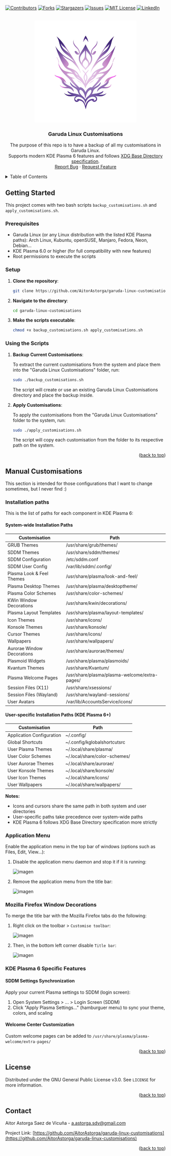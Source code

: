 <a name="readme-top"></a>

<!-- PROJECT SHIELDS -->
<!--
*** I'm using markdown "reference style" links for readability.
*** Reference links are enclosed in brackets [ ] instead of parentheses ( ).
*** See the bottom of this document for the declaration of the reference variables
*** for contributors-url, forks-url, etc. This is an optional, concise syntax you may use.
*** https://www.markdownguide.org/basic-syntax/#reference-style-links
-->
[![Contributors][contributors-shield]][contributors-url]
[![Forks][forks-shield]][forks-url]
[![Stargazers][stars-shield]][stars-url]
[![Issues][issues-shield]][issues-url]
[![MIT License][license-shield]][license-url]
[![LinkedIn][linkedin-shield]][linkedin-url]


<!-- PROJECT LOGO -->
<br />
<div align="center">
  <a href="https://github.com/AitorAstorga/garuda-linux-customisations">
    <img src="images/garuda-linux-customisations-pink.png" alt="Logo" width="320" height="320">
  </a>

  <h3 align="center">Garuda Linux Customisations</h3>

  <p align="center">
    The purpose of this repo is to have a backup of all my customisations in Garuda Linux.
    <br />
    Supports modern KDE Plasma 6 features and follows <a href="https://wiki.archlinux.org/title/XDG_Base_Directory">XDG Base Directory specification</a>.
    <br />
    <a href="https://github.com/AitorAstorga/garuda-linux-customisations/issues">Report Bug</a>
    ·
    <a href="https://github.com/AitorAstorga/garuda-linux-customisations/issues">Request Feature</a>
  </p>
</div>



<!-- TABLE OF CONTENTS -->
<details>
  <summary>Table of Contents</summary>
  <ol>
    <li>
      <a href="#getting-started">Getting Started</a>
      <ul>
        <li><a href="#prerequisites">Prerequisites</a></li>
        <li><a href="#setup">Setup</a></li>
        <li><a href="#using-the-scripts">Using the Scripts</a></li>
      </ul>
    </li>
    <li>
      <a href="#manual-customisations">Manual Customisations</a>
      <ul>
        <li><a href="#installation-paths">Installation Paths</a></li>
        <li><a href="#application-menu">Application Menu</a></li>
        <li><a href="#mozilla-firefox-window-decorations">Mozilla Firefox Window Decorations</a></li>
      </ul>
    </li>
    <li><a href="#license">License</a></li>
    <li><a href="#contact">Contact</a></li>
  </ol>
</details>


<!-- GETTING STARTED -->
## Getting Started
This project comes with two bash scripts `backup_customisations.sh` and `apply_customisations.sh`. 

### Prerequisites
- Garuda Linux (or any Linux distribution with the listed KDE Plasma paths): Arch Linux, Kubuntu, openSUSE, Manjaro, Fedora, Neon, Debian...
- KDE Plasma 6.0 or higher (for full compatibility with new features)
- Root permissions to execute the scripts

### Setup
1. **Clone the repository**:
   ```bash
   git clone https://github.com/AitorAstorga/garuda-linux-customisations.git

2. **Navigate to the directory**:
   ```bash
   cd garuda-linux-customisations

4. **Make the scripts executable**:
   ```bash
   chmod +x backup_customisations.sh apply_customisations.sh

### Using the Scripts
1. **Backup Current Customisations**:

   To extract the current customisations from the system and place them into the "Garuda Linux Customisations" folder, run:
   ```bash
   sudo ./backup_customisations.sh
   ```
   The script will create or use an existing Garuda Linux Customisations directory and place the backup inside.
2. **Apply Customisations**:

   To apply the customisations from the "Garuda Linux Customisations" folder to the system, run:
   ```bash
   sudo ./apply_customisations.sh
   ```
   The script will copy each customisation from the folder to its respective path on the system.

<p align="right">(<a href="#readme-top">back to top</a>)</p>

## Manual Customisations
This section is intended for those configurations that I want to change sometimes, but I never find :)

### Installation paths
This is the list of paths for each component in KDE Plasma 6:

#### System-wide Installation Paths
| Customisation                    | Path                                      |
|----------------------------------|-------------------------------------------|
| GRUB Themes                      | /usr/share/grub/themes/                   |
| SDDM Themes                      | /usr/share/sddm/themes/                   |
| SDDM Configuration               | /etc/sddm.conf                            |
| SDDM User Config                 | /var/lib/sddm/.config/                    |
| Plasma Look & Feel Themes        | /usr/share/plasma/look-and-feel/          |
| Plasma Desktop Themes            | /usr/share/plasma/desktoptheme/           |
| Plasma Color Schemes             | /usr/share/color-schemes/                 |
| KWin Window Decorations          | /usr/share/kwin/decorations/              |
| Plasma Layout Templates          | /usr/share/plasma/layout-templates/       |
| Icon Themes                      | /usr/share/icons/                         |
| Konsole Themes                   | /usr/share/konsole/                       |
| Cursor Themes                    | /usr/share/icons/                         |
| Wallpapers                       | /usr/share/wallpapers/                    |
| Aurorae Window Decorations       | /usr/share/aurorae/themes/                |
| Plasmoid Widgets                 | /usr/share/plasma/plasmoids/              |
| Kvantum Themes                   | /usr/share/Kvantum/                       |
| Plasma Welcome Pages             | /usr/share/plasma/plasma-welcome/extra-pages/ |
| Session Files (X11)              | /usr/share/xsessions/                     |
| Session Files (Wayland)          | /usr/share/wayland-sessions/              |
| User Avatars                     | /var/lib/AccountsService/icons/           |

#### User-specific Installation Paths (KDE Plasma 6+)
| Customisation                    | Path                                      |
|----------------------------------|-------------------------------------------|
| Application Configuration        | ~/.config/                                |
| Global Shortcuts                 | ~/.config/kglobalshortcutsrc              |
| User Plasma Themes               | ~/.local/share/plasma/                    |
| User Color Schemes               | ~/.local/share/color-schemes/             |
| User Aurorae Themes              | ~/.local/share/aurorae/                   |
| User Konsole Themes              | ~/.local/share/konsole/                   |
| User Icon Themes                 | ~/.local/share/icons/                     |
| User Wallpapers                  | ~/.local/share/wallpapers/                |

**Notes:**
- Icons and cursors share the same path in both system and user directories
- User-specific paths take precedence over system-wide paths
- KDE Plasma 6 follows XDG Base Directory specification more strictly

### Application Menu
Enable the application menu in the top bar of windows (options such as Files, Edit, View...):

1. Disable the application menu daemon and stop it if it is running:
   
   ![imagen](https://github.com/AitorAstorga/garuda-linux-customisations/assets/44289776/aecc267a-2fcf-4b80-8916-7012f79e6bd4)

2. Remove the application menu from the title bar:

   ![imagen](https://github.com/AitorAstorga/garuda-linux-customisations/assets/44289776/73524888-b4cd-46c6-979a-8c13cac0f75f)


### Mozilla Firefox Window Decorations
To merge the title bar with the Mozilla Firefox tabs do the following:
1. Right click on the toolbar > `Customise toolbar`:

   ![imagen](https://github.com/AitorAstorga/garuda-linux-customisations/assets/44289776/f4e88aa0-ddc2-41c9-bb36-02a0b0beb79a)

2. Then, in the bottom left corner disable `Title bar`:

   ![imagen](https://github.com/AitorAstorga/garuda-linux-customisations/assets/44289776/128491d4-5161-47d6-bad6-b512b40236b0)

### KDE Plasma 6 Specific Features

#### SDDM Settings Synchronization
Apply your current Plasma settings to SDDM (login screen):
1. Open System Settings > ... > Login Screen (SDDM)
2. Click "Apply Plasma Settings..." (hamburguer menu) to sync your theme, colors, and scaling

#### Welcome Center Customization
Custom welcome pages can be added to `/usr/share/plasma/plasma-welcome/extra-pages/`

<p align="right">(<a href="#readme-top">back to top</a>)</p>


<!-- LICENSE -->
## License

Distributed under the GNU General Public License v3.0. See `LICENSE` for more information.

<p align="right">(<a href="#readme-top">back to top</a>)</p>

<!-- CONTACT -->
## Contact

Aitor Astorga Saez de Vicuña - a.astorga.sdv@gmail.com

Project Link: [https://github.com/AitorAstorga/garuda-linux-customisations](https://github.com/AitorAstorga/garuda-linux-customisations)

<p align="right">(<a href="#readme-top">back to top</a>)</p>


<!-- MARKDOWN LINKS & IMAGES -->
<!-- https://www.markdownguide.org/basic-syntax/#reference-style-links -->
[contributors-shield]: https://img.shields.io/github/contributors/AitorAstorga/garuda-linux-customisations.svg?style=for-the-badge
[contributors-url]: https://github.com/AitorAstorga/garuda-linux-customisations/graphs/contributors
[forks-shield]: https://img.shields.io/github/forks/AitorAstorga/garuda-linux-customisations.svg?style=for-the-badge
[forks-url]: https://github.com/AitorAstorga/garuda-linux-customisations/network/members
[stars-shield]: https://img.shields.io/github/stars/AitorAstorga/garuda-linux-customisations.svg?style=for-the-badge
[stars-url]: https://github.com/AitorAstorga/garuda-linux-customisations/stargazers
[issues-shield]: https://img.shields.io/github/issues/AitorAstorga/garuda-linux-customisations.svg?style=for-the-badge
[issues-url]: https://github.com/AitorAstorga/garuda-linux-customisations/issues
[license-shield]: https://img.shields.io/github/license/AitorAstorga/garuda-linux-customisations.svg?style=for-the-badge
[license-url]: https://github.com/AitorAstorga/garuda-linux-customisations/blob/master/LICENSE
[linkedin-shield]: https://img.shields.io/badge/-LinkedIn-black.svg?style=for-the-badge&logo=linkedin&colorB=555
[linkedin-url]: https://linkedin.com/in/aitor-astorga-saez-de-vicuña
[product-screenshot]: images/screenshot.png
